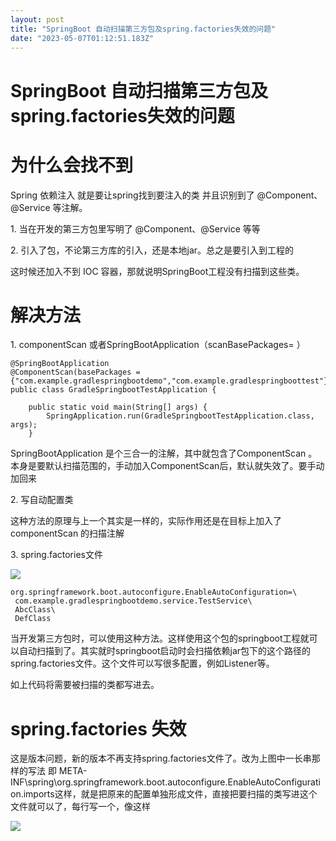 ```yaml
---
layout: post
title: "SpringBoot 自动扫描第三方包及spring.factories失效的问题"
date: "2023-05-07T01:12:51.183Z"
---
```

SpringBoot 自动扫描第三方包及spring.factories失效的问题
=========================================

为什么会找不到
=======

Spring 依赖注入 就是要让spring找到要注入的类 并且识别到了 @Component、@Service 等注解。

1\. 当在开发的第三方包里写明了 @Component、@Service 等等

2\. 引入了包，不论第三方库的引入，还是本地jar。总之是要引入到工程的

这时候还加入不到 IOC 容器，那就说明SpringBoot工程没有扫描到这些类。

解决方法
====

1\. componentScan 或者SpringBootApplication（scanBasePackages= ）

    @SpringBootApplication
    @ComponentScan(basePackages = {"com.example.gradlespringbootdemo","com.example.gradlespringboottest"})
    public class GradleSpringbootTestApplication {
    
        public static void main(String[] args) {
            SpringApplication.run(GradleSpringbootTestApplication.class, args);
        }

SpringBootApplication 是个三合一的注解，其中就包含了ComponentScan 。本身是要默认扫描范围的，手动加入ComponentScan后，默认就失效了。要手动加回来

2\. 写自动配置类

这种方法的原理与上一个其实是一样的，实际作用还是在目标上加入了componentScan 的扫描注解

3\. spring.factories文件

![](https://img2023.cnblogs.com/blog/2957240/202305/2957240-20230506141539961-1933903421.png)

    org.springframework.boot.autoconfigure.EnableAutoConfiguration=\
     com.example.gradlespringbootdemo.service.TestService\
     AbcClass\
     DefClass

当开发第三方包时，可以使用这种方法。这样使用这个包的springboot工程就可以自动扫描到了。其实就时springboot启动时会扫描依赖jar包下的这个路径的spring.factories文件。这个文件可以写很多配置，例如Listener等。

如上代码将需要被扫描的类都写进去。

spring.factories 失效
===================

这是版本问题，新的版本不再支持spring.factories文件了。改为上图中一长串那样的写法 即 META-INF\\spring\\org.springframework.boot.autoconfigure.EnableAutoConfiguration.imports这样，就是把原来的配置单独形成文件，直接把要扫描的类写进这个文件就可以了，每行写一个，像这样

![](https://img2023.cnblogs.com/blog/2957240/202305/2957240-20230506142947744-1292469613.png)